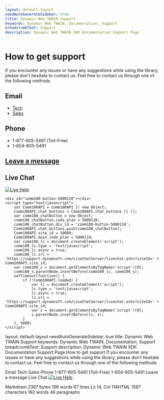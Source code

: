 ```yaml
---
layout: default-layout
needAutoGenerateSidebar: true
title: Dynamic Web TWAIN Support
keywords: Dynamic Web TWAIN, Documentation, Support
breadcrumbText: Support
description: Dynamic Web TWAIN SDK Documentation Support Page
---
```



# How to get support

If you encounter any issues or have any suggestions while using the library, please don't hesitate to contact us. Feel free to contact us through one of the following methods
## Email

  + [Tech](mailto:support@dynamsoft.com)
  + [Sales](mailto:sales@dynamsoft.com)

## Phone

  + 1-877-605-5491 (Toll-Free) 
  + 1-604-605-5491

## [Leave a message](https://www.dynamsoft.com/Company/Contact.aspx)

## Live Chat

[![Live Help][image]][hyperlink]

  [hyperlink]: javascript:$('#comm100-float-button-2').click(); 
  [image]: {{site.assets}}imgs/livechat.jpg

<!--Begin Comm100 Live Chat Code-->
<div style="background-repeat: no-repeat; background-position: 0px 0px; margin:0; padding:0px 0px 0px 0px; ">

    <div id="comm100-button-5000110"></div>
    <script type="text/javascript">
        var Comm100API = Comm100API || new Object;
        Comm100API.chat_buttons = Comm100API.chat_buttons || [];
        var comm100_chatButton = new Object;
        comm100_chatButton.code_plan = 5000110;
        comm100_chatButton.div_id = 'comm100-button-5000110';
        Comm100API.chat_buttons.push(comm100_chatButton);
        Comm100API.site_id = 10008;
        Comm100API.main_code_plan = 5000110;
        var comm100_lc = document.createElement('script');
        comm100_lc.type = 'text/javascript';
        comm100_lc.async = true;
        comm100_lc.src = 'https://support.dynamsoft.com/LiveChatServer/livechat.ashx?siteId=' + Comm100API.site_id;
        var comm100_s = document.getElementsByTagName('script')[0];
        comm100_s.parentNode.insertBefore(comm100_lc, comm100_s);
        setTimeout(function() {
            if (!Comm100API.loaded) {
                var lc = document.createElement('script');
                lc.type = 'text/javascript';
                lc.async = true;
                lc.src = 'https://support.dynamsoft.com/LiveChatServer/livechat.ashx?siteId=' + Comm100API.site_id;
                var s = document.getElementsByTagName('script')[0];
                s.parentNode.insertBefore(lc, s);
            }
        }, 5000)
    </script>

</div>
<!--End Comm100 Live Chat Code-->

layout: default-layout
needAutoGenerateSidebar: true
title: Dynamic Web TWAIN Support
keywords: Dynamic Web TWAIN, Documentation, Support
breadcrumbText: Support
description: Dynamic Web TWAIN SDK Documentation Support Page
How to get support
If you encounter any issues or have any suggestions while using the library, please don’t hesitate to contact us. Feel free to contact us through one of the following methods

Email
Tech
Sales
Phone
1-877-605-5491 (Toll-Free)
1-604-605-5491
Leave a message
Live Chat
[![Live Help][image]][hyperlink]

[hyperlink]: javascript:$(’#comm100-float-button-2’).click();
[image]: {{site.assets}}imgs/livechat.jpg

<div id="comm100-button-5000110"></div>
<script type="text/javascript">
    var Comm100API = Comm100API || new Object;
    Comm100API.chat_buttons = Comm100API.chat_buttons || [];
    var comm100_chatButton = new Object;
    comm100_chatButton.code_plan = 5000110;
    comm100_chatButton.div_id = 'comm100-button-5000110';
    Comm100API.chat_buttons.push(comm100_chatButton);
    Comm100API.site_id = 10008;
    Comm100API.main_code_plan = 5000110;
    var comm100_lc = document.createElement('script');
    comm100_lc.type = 'text/javascript';
    comm100_lc.async = true;
    comm100_lc.src = 'https://support.dynamsoft.com/LiveChatServer/livechat.ashx?siteId=' + Comm100API.site_id;
    var comm100_s = document.getElementsByTagName('script')[0];
    comm100_s.parentNode.insertBefore(comm100_lc, comm100_s);
    setTimeout(function() {
        if (!Comm100API.loaded) {
            var lc = document.createElement('script');
            lc.type = 'text/javascript';
            lc.async = true;
            lc.src = 'https://support.dynamsoft.com/LiveChatServer/livechat.ashx?siteId=' + Comm100API.site_id;
            var s = document.getElementsByTagName('script')[0];
            s.parentNode.insertBefore(lc, s);
        }
    }, 5000)
</script>
Markdown 2367 bytes 196 words 67 lines Ln 14, Col 114HTML 1587 characters 162 words 46 paragraphs
